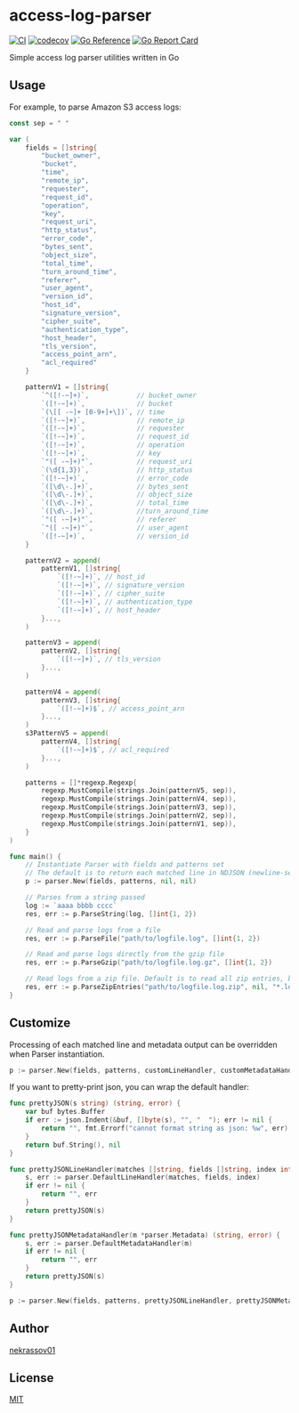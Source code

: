 access-log-parser
=================

[![CI](https://github.com/nekrassov01/access-log-parser/actions/workflows/test.yml/badge.svg?branch=main)](https://github.com/nekrassov01/access-log-parser/actions/workflows/test.yml)
[![codecov](https://codecov.io/gh/nekrassov01/access-log-parser/graph/badge.svg?token=RIV62CQILM)](https://codecov.io/gh/nekrassov01/access-log-parser)
[![Go Reference](https://pkg.go.dev/badge/github.com/nekrassov01/access-log-parser.svg)](https://pkg.go.dev/github.com/nekrassov01/access-log-parser)
[![Go Report Card](https://goreportcard.com/badge/github.com/nekrassov01/access-log-parser)](https://goreportcard.com/report/github.com/nekrassov01/access-log-parser)

Simple access log parser utilities written in Go

Usage
-----

For example, to parse Amazon S3 access logs:

```go
const sep = " "

var (
	fields = []string{
		"bucket_owner",
		"bucket",
		"time",
		"remote_ip",
		"requester",
		"request_id",
		"operation",
		"key",
		"request_uri",
		"http_status",
		"error_code",
		"bytes_sent",
		"object_size",
		"total_time",
		"turn_around_time",
		"referer",
		"user_agent",
		"version_id",
		"host_id",
		"signature_version",
		"cipher_suite",
		"authentication_type",
		"host_header",
		"tls_version",
		"access_point_arn",
		"acl_required"
	}

	patternV1 = []string{
		`^([!-~]+)`,            // bucket_owner
		`([!-~]+)`,             // bucket
		`(\[[ -~]+ [0-9+]+\])`, // time
		`([!-~]+)`,             // remote_ip
		`([!-~]+)`,             // requester
		`([!-~]+)`,             // request_id
		`([!-~]+)`,             // operation
		`([!-~]+)`,             // key
		`"([ -~]+)"`,           // request_uri
		`(\d{1,3})`,            // http_status
		`([!-~]+)`,             // error_code
		`([\d\-.]+)`,           // bytes_sent
		`([\d\-.]+)`,           // object_size
		`([\d\-.]+)`,           // total_time
		`([\d\-.]+)`,           //turn_around_time
		`"([ -~]+)"`,           // referer
		`"([ -~]+)"`,           // user_agent
		`([!-~]+)`,             // version_id
	}

	patternV2 = append(
		patternV1, []string{
			`([!-~]+)`, // host_id
			`([!-~]+)`, // signature_version
			`([!-~]+)`, // cipher_suite
			`([!-~]+)`, // authentication_type
			`([!-~]+)`, // host_header
		}...,
	)

	patternV3 = append(
		patternV2, []string{
			`([!-~]+)`, // tls_version
		}...,
	)

	patternV4 = append(
		patternV3, []string{
			`([!-~]+)$`, // access_point_arn
		}...,
	)
	s3PatternV5 = append(
		patternV4, []string{
			`([!-~]+)$`, // acl_required
		}...,
	)

	patterns = []*regexp.Regexp{
		regexp.MustCompile(strings.Join(patternV5, sep)),
		regexp.MustCompile(strings.Join(patternV4, sep)),
		regexp.MustCompile(strings.Join(patternV3, sep)),
		regexp.MustCompile(strings.Join(patternV2, sep)),
		regexp.MustCompile(strings.Join(patternV1, sep)),
	}
)

func main() {
	// Instantiate Parser with fields and patterns set
	// The default is to return each matched line in NDJSON (newline-separated JSON) format
	p := parser.New(fields, patterns, nil, nil)

	// Parses from a string passed
	log := `aaaa bbbb cccc`
	res, err := p.ParseString(log, []int{1, 2})

	// Read and parse logs from a file
	res, err := p.ParseFile("path/to/logfile.log", []int{1, 2})

	// Read and parse logs directly from the gzip file
	res, err := p.ParseGzip("path/to/logfile.log.gz", []int{1, 2})

	// Read logs from a zip file. Default is to read all zip entries, but glob patterns can be applied
	res, err := p.ParseZipEntries("path/to/logfile.log.zip", nil, "*.log")
}
```

Customize
---------

Processing of each matched line and metadata output can be overridden when Parser instantiation.

```go
p := parser.New(fields, patterns, customLineHandler, customMetadataHandler)
```

If you want to pretty-print json, you can wrap the default handler:

```go
func prettyJSON(s string) (string, error) {
	var buf bytes.Buffer
	if err := json.Indent(&buf, []byte(s), "", "  "); err != nil {
		return "", fmt.Errorf("cannot format string as json: %w", err)
	}
	return buf.String(), nil
}

func prettyJSONLineHandler(matches []string, fields []string, index int) (string, error) {
	s, err := parser.DefaultLineHandler(matches, fields, index)
	if err != nil {
		return "", err
	}
	return prettyJSON(s)
}

func prettyJSONMetadataHandler(m *parser.Metadata) (string, error) {
	s, err := parser.DefaultMetadataHandler(m)
	if err != nil {
		return "", err
	}
	return prettyJSON(s)
}

p := parser.New(fields, patterns, prettyJSONLineHandler, prettyJSONMetadataHandler)
```

Author
------

[nekrassov01](https://github.com/nekrassov01)

License
-------

[MIT](https://github.com/nekrassov01/access-log-parser/blob/main/LICENSE)
